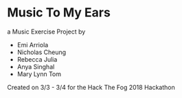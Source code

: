 # Music To My Ears

a Music Exercise Project by

* Emi Arriola
* Nicholas Cheung
* Rebecca Julia
* Anya Singhal
* Mary Lynn Tom

Created on 3/3 - 3/4 for the Hack The Fog 2018 Hackathon
